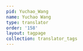 ```yaml
---
pid: Yuchao_Wang
name: Yuchao Wang
type: translator
order: '158'
layout: tagpage
collection: translator_tags
---
```

